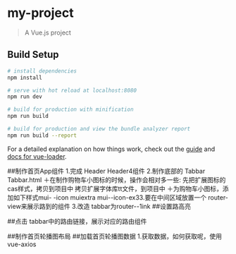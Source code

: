 # my-project

> A Vue.js project

## Build Setup

``` bash
# install dependencies
npm install

# serve with hot reload at localhost:8080
npm run dev

# build for production with minification
npm run build

# build for production and view the bundle analyzer report
npm run build --report
```

For a detailed explanation on how things work, check out the [guide](http://vuejs-templates.github.io/webpack/) and [docs for vue-loader](http://vuejs.github.io/vue-loader).

##制作首页App组件
1.完成 Header Header4组件
2.制作底部的 Tabbar Tabbar.html
    ＋在制作购物车小图标的时候，操作会相对多一些:
        先把扩展图标的cas样式，拷贝到项目中
        拷贝扩展字体库tt文件，到项目中
    ＋为购物车小图标，添加如下样式mui- -icon muiextra mui--icon-ex33.要在中间区域放置一个 router-view来展示路到的组件
3.改造 tabbar为router--1ink
##设置路高亮

##点击 tabbar中的路由链接，展示对应的路由组件

##制作首页轮播图布局
##加载首页轮播图数据
1.获取数据，如何获取呢，使用vue-axios
